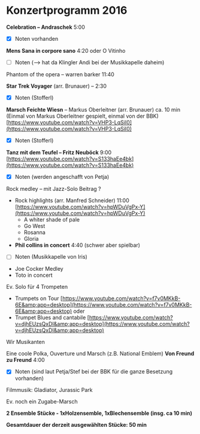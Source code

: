 # Konzertprogramm 2016

**Celebration – Andraschek** 5:00

- [x] Noten vorhanden

**Mens Sana in corpore sano** 4:20  oder O Vitinho

- [ ] Noten (--> hat da Klingler Andi bei der Musikkapelle daheim)

Phantom of the opera – warren barker 11:40

**Star Trek Voyager** (arr. Brunauer) – 2:30

- [x] Noten (Stofferl)

**Marsch Feichte Wiesn** – Markus Oberleitner (arr. Brunauer) ca. 10 min (Einmal von Markus Oberleitner gespielt, einmal von der BBK) [https://www.youtube.com/watch?v=VHP3-LqSiI0](https://www.youtube.com/watch?v=VHP3-LqSiI0)

- [x] Noten (Stofferl)

**Tanz mit dem Teufel – Fritz Neuböck**  9:00
 [https://www.youtube.com/watch?v=S133haEe4bk](https://www.youtube.com/watch?v=S133haEe4bk)

- [x] Noten (werden angeschafft von Petja)

Rock medley – mit Jazz-Solo Beitrag ?

- Rock highlights (arr. Manfred Schneider) 11:00 [https://www.youtube.com/watch?v=hpWDuVgPx-Y](https://www.youtube.com/watch?v=hpWDuVgPx-Y)
  - A whiter shade of pale
  - Go West
  - Rosanna
  - Gloria
- **Phil collins in concert** 4:40 (schwer aber spielbar)

- [ ] Noten (Musikkapelle von Iris)

- Joe Cocker Medley
- Toto in concert

Ev. Solo für 4 Trompeten

- Trumpets on Tour [https://www.youtube.com/watch?v=f7v0MKkB-6E&amp;app=desktop](https://www.youtube.com/watch?v=f7v0MKkB-6E&amp;app=desktop)
oder
- Trumpet Blues and cantabile [https://www.youtube.com/watch?v=djhEUzsQxDI&amp;app=desktop](https://www.youtube.com/watch?v=djhEUzsQxDI&amp;app=desktop)

Wir Musikanten

Eine coole Polka, Ouverture und Marsch (z.B. National Emblem)
**Von Freund zu Freund** 4:00

- [x] Noten (sind laut Petja/Stef bei der BBK für die ganze Besetzung vorhanden)

Filmmusik: Gladiator, Jurassic Park

Ev. noch ein Zugabe-Marsch

**2 Ensemble Stücke - 1xHolzensemble, 1xBlechensemble (insg. ca 10 min)**


**Gesamtdauer der derzeit ausgewählten Stücke: 50 min**
